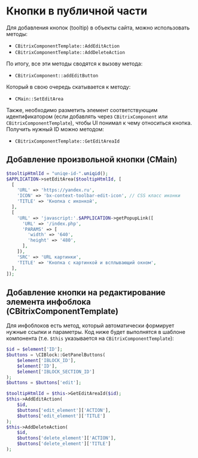# Кнопки в публичной части

Для добавления кнопок (tooltip) в объекты сайта, можно использовать методы:
- `CBitrixComponentTemplate::AddEditAction`
- `CBitrixComponentTemplate::AddDeleteAction`

По итогу, все эти методы сводятся к вызову метода:
- `CBitrixComponent::addEditButton`

Который в свою очередь скатывается к методу:
- `CMain::SetEditArea`

Также, необходимо разметить элемент соответствующим идентификатором (если добавлять через `CBitrixComponent` или `CBitrixComponentTemplate`), чтобы UI понимал к чему относиться кнопка.
Получить нужный ID можно методом:
- `CBitrixComponentTemplate::GetEditAreaId`

## Добавление произвольной кнопки (CMain)

```php
$tooltipHtmlId = "uniqe-id-".uniqid();
$APPLICATION->setEditArea($tooltipHtmlId, [
  [
    'URL' => 'https://yandex.ru',
    'ICON' => 'bx-context-toolbar-edit-icon', // CSS класс иконки
    'TITLE' => 'Кнопка с иконкой',
  ],
  [
    'URL' => 'javascript:'.$APPLICATION->getPopupLink([
      'URL' => '/index.php',
      'PARAMS' => [
        'width' => '640',
        'height' => '480',
      ],
    ]),
    'SRC' => 'URL картинки',
    'TITLE' => 'Кнопка с картинкой и всплывающий окном',
  ],
]);
```

## Добавление кнопки на редактирование элемента инфоблока (CBitrixComponentTemplate)

Для инфоблоков есть метод, который автоматически формирует нужные ссылки и параметры.
Код ниже будет выполнятся в шаблоне компонента (т.е. `$this` указывается на `CBitrixComponentTemplate`):

```php
$id = $element['ID'];
$buttons = \CIBlock::GetPanelButtons(
	$element['IBLOCK_ID'],
	$element['ID'],
	$element['IBLOCK_SECTION_ID']
);
$buttons = $buttons['edit'];

$tooltipHtmlId = $this->GetEditAreaId($id);
$this->AddEditAction(
	$id,
	$buttons['edit_element']['ACTION'],
	$buttons['edit_element']['TITLE']
);
$this->AddDeleteAction(
	$id,
	$buttons['delete_element']['ACTION'],
	$buttons['delete_element']['TITLE']
);
```
